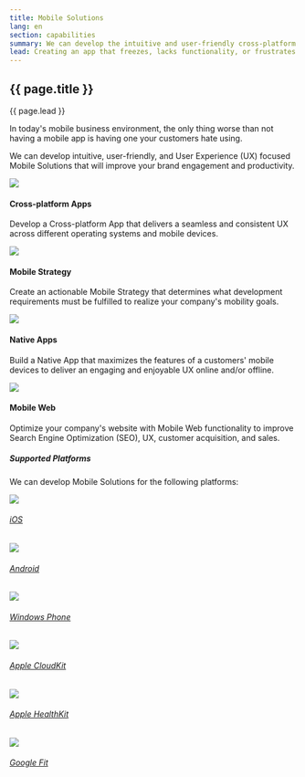 ```yaml
---
title: Mobile Solutions
lang: en
section: capabilities
summary: We can develop the intuitive and user-friendly cross-platform apps, native apps, and mobile web solutions your business needs to fulfill its mobile strategy.
lead: Creating an app that freezes, lacks functionality, or frustrates customers can hurt your brand. <strong>Go mobile the right way — With us.</strong>  
---
```


<section>
  <h2>{{ page.title }}</h2>
  <div class="intro">
    <p class="lead">{{ page.lead }}</p>
  </div>
</section>

In today's mobile business environment, the only thing worse than not having a mobile app is having one your customers hate using.

We can develop intuitive, user-friendly, and User Experience (UX) focused Mobile Solutions that will improve your brand engagement and productivity.  

<section>
  <div class="container">
    <div class="row"> 
      <div class="col-m8 col-l6">
        <div class="col-t3 col-m4 col-l6">
          <img src="{{ site.baseurl }}/assets/img/capabilities/capabilities_MS_device.png">
          <h4>Cross-platform Apps</h4><p>Develop a Cross-platform App that delivers a seamless and consistent UX across different operating systems and mobile devices.</p>
        </div>
        <div class="col-t3 col-m4 col-l6">
          <img src="{{ site.baseurl }}/assets/img/capabilities/capabilities_MS_strategy.png">
          <h4>Mobile Strategy</h4><p>Create an actionable Mobile Strategy that determines what development requirements must be fulfilled to realize your company's mobility goals.</p>
        </div>
      </div>
      <div class="col-m8 col-l6"> 
        <div class="col-t3 col-m4 col-l6">
          <img src="{{ site.baseurl }}/assets/img/capabilities/capabilities_MS_native.png">
          <h4>Native Apps</h4><p>Build a Native App that maximizes the features of a customers' mobile devices to deliver an engaging and enjoyable UX online and/or offline.</p>
        </div>
        <div class="col-t3 col-m4 col-l6">
          <img src="{{ site.baseurl }}/assets/img/capabilities/capabilities_MS_mobileweb.png">
          <h4>Mobile Web</h4><p>Optimize your company's website with Mobile Web functionality to improve Search Engine Optimization (SEO), UX, customer acquisition, and sales.</p>
        </div>        
      </div>
    </div>  
  </div>
</section>
      
<section>
  <div class="container">
    <h5 class="section-title">Supported Platforms</h5>
    <p>We can develop Mobile Solutions for the following platforms:</p>
    <div class="row">
      <div class="col-t3 col-m4 col-l6">
        <div class="col-6 centered">
        <a href="https://www.apple.com/ios/" target="_blank" class="img-filter">
         <img src="{{ site.baseurl }}/assets/img/capabilities/capabilities_MS_ios.png"></a>
          <h6><a href="https://www.apple.com/ios/" target="_blank" class="ext">iOS</a></h6>
        </div>
        <div class="col-6 centered">
          <a href="https://www.android.com/" target="_blank" class="img-filter">
          <img src="{{ site.baseurl }}/assets/img/capabilities/capabilities_MS_android.png"></a> 
          <h6><a href="https://www.android.com/" target="_blank" class="ext">Android</a></h6>
        </div>
      </div>
      <div class="col-t3 col-m4 col-l6">
        <div class="col-6 centered">
          <a href="https://www.windowsphone.com/en-us" target="_blank" class="img-filter">
          <img src="{{ site.baseurl }}/assets/img/capabilities/capabilities_MS_windows.png"></a>
          <h6><a href="https://www.windowsphone.com/en-us" target="_blank" class="ext">Windows Phone</a></h6>
        </div>
        <div class="col-6 centered">
          <a href="https://developer.apple.com/icloud/index.html" target="_blank" class="img-filter">
          <img src="{{ site.baseurl }}/assets/img/capabilities/capabilities_MS_cloudkit.png"></a>  
          <h6><a href="https://developer.apple.com/icloud/index.html" target="_blank" class="ext">Apple CloudKit</a></h6>
        </div>
      </div>
    </div>
    <div class="row">
      <div class="col-t3 col-m4 col-l6">
        <div class="col-6 centered">
        <a href="https://developer.apple.com/healthkit/" target="_blank" class="img-filter">
         <img src="{{ site.baseurl }}/assets/img/capabilities/capabilities_MS_healthkit.png"></a>
          <h6><a href="https://developer.apple.com/healthkit/" target="_blank" class="ext">Apple HealthKit</a></h6>
        </div>
        <div class="col-6 centered">
          <a href="https://fit.google.com/" target="_blank" class="img-filter">
          <img src="{{ site.baseurl }}/assets/img/capabilities/capabilities_MS_googlefit.png"></a> 
          <h6><a href="https://fit.google.com/" target="_blank" class="ext">Google Fit</a></h6>
        </div>
      </div>
    </div>
  </div>
</section>  